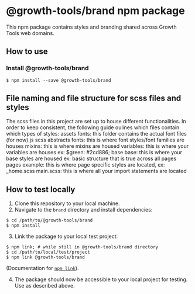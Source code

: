 # @growth-tools/brand npm package

This npm package contains styles and branding shared across Growth Tools web domains.

## How to use

### Install @growth-tools/brand

`$ npm install --save @growth-tools/brand`

## File naming and file structure for scss files and styles
The scss files in this project are set up to house different functionalities. In order to keep consistent, the following guide oulines which files contain which types of styles:
assets
  fonts: this folder contains the actual font files (for now)
  js
  scss
    abstracts
      fonts: this is where font styles/font families are houses
      mixins: this is where mixins are housed
      variables: this is where your variables are houses ex: $green: #2cd886;
    base
      base: this is where your base styles are housed ex: basic structure that is true across all pages
    pages
      example: this is where page specific styles are located, ex: _home.scss
    main.scss: this is where all your import statements are located

## How to test locally

1. Clone this repository to your local machine.
2. Navigate to the `brand` directory and install dependencies:
```
$ cd /path/to/@growth-tools/brand
$ npm install
```
3. Link the package to your local test project:
```
$ npm link; # while still in @growth-tools/brand directory
$ cd /path/to/local/test/project
$ npm link @growth-tools/brand
```
(Documentation for [`npm link`](https://docs.npmjs.com/cli/link.html)).

4. The package should now be accessible to your local project for testing. Use as described above.

